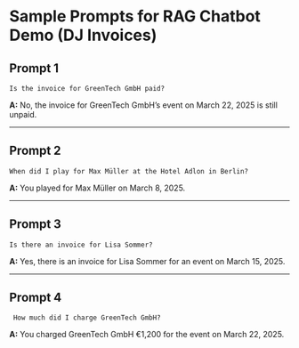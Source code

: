 # Sample Prompts for RAG Chatbot Demo (DJ Invoices)

## Prompt 1
``` 
Is the invoice for GreenTech GmbH paid?  
```
**A:** No, the invoice for GreenTech GmbH’s event on March 22, 2025 is still unpaid.

---

## Prompt 2
```
When did I play for Max Müller at the Hotel Adlon in Berlin?  
```
**A:** You played for Max Müller on March 8, 2025.

---

## Prompt 3
```
Is there an invoice for Lisa Sommer?  
```
**A:** Yes, there is an invoice for Lisa Sommer for an event on March 15, 2025.  

---

## Prompt 4
```
 How much did I charge GreenTech GmbH?  
```
**A:** You charged GreenTech GmbH €1,200 for the event on March 22, 2025.
